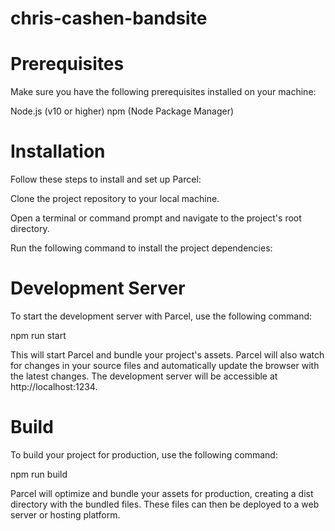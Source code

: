 # chris-cashen-bandsite

# Prerequisites
Make sure you have the following prerequisites installed on your machine:

Node.js (v10 or higher)
npm (Node Package Manager)

# Installation
Follow these steps to install and set up Parcel:

Clone the project repository to your local machine.

Open a terminal or command prompt and navigate to the project's root directory.

Run the following command to install the project dependencies:


# Development Server
To start the development server with Parcel, use the following command:

npm run start

This will start Parcel and bundle your project's assets. Parcel will also watch for changes in your source files and automatically update the browser with the latest changes. The development server will be accessible at http://localhost:1234.


# Build
To build your project for production, use the following command:

npm run build

Parcel will optimize and bundle your assets for production, creating a dist directory with the bundled files. These files can then be deployed to a web server or hosting platform.